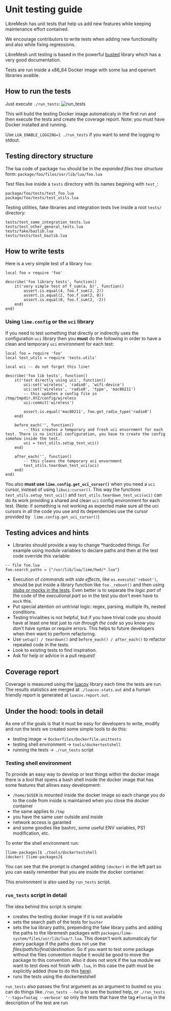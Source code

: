# Unit testing guide

LibreMesh has unit tests that help us add new features while keeping maintenance effort contained.

We encourage contributors to write tests when adding new functionality and also while fixing regressions.

LibreMesh unit testing is based in the powerful [busted](https://olivinelabs.com/busted/) library which has a very good documentation.

Tests are run inside a x86_64 Docker image with some lua and openwrt libraries avaible.

## How to run the tests

Just execute `./run_tests`:
![run_tests](https://i.imgur.com/TBIE7Gp.png)


This will build the testing Docker image automaticaly in the first run and then execute the tests and create the coverage report.
Note: you must have Docker installed and running.

Use `LUA_ENABLE_LOGGING=1 ./run_tests` if you want to send the logging to stdout.

## Testing directory structure

The lua code of package `foo` should be in the *expanded files tree structure* form:
`package/foo/files/usr/lib/lua/foo.lua`

Test files live inside a `tests` directory with its names begining with `test_`:
```
package/foo/tests/test_foo.lua
package/foo/tests/test_utils.lua
```

Testing utilities, fake libraries and integration tests live inside a root `tests/` directory:

```
tests/test_some_integration_tests.lua
tests/test_other_general_tests.lua
tests/fake/bazlib.lua
tests/tests/test_bazlib.lua
```

## How to write tests

Here is a very simple test of a library `foo`:
```[lua]
local foo = require 'foo'

describe('foo library tests', function()
    it('very simple test of f_sum(a, b)', function()
        assert.is.equal(4, foo.f_sum(2, 2))
        assert.is.equal(2, foo.f_sum(2, 0))
        assert.is.equal(0, foo.f_sum(2, -2))
    end)
end)
```
### Using `lime.config` or the `uci` library

If you need to test something that directly or indirectly uses the configuration `uci` library then you **must** do the following in order to have a clean and temporary `uci` environment for each test:

```[lua]
local foo = require 'foo'
local test_utils = require 'tests.utils'

local uci -- do not forget this line!

describe('foo lib tests', function()
    it('test directly using uci', function()
        uci:set('wireless', 'radio0', 'wifi-device')
        uci:set('wireless', 'radio0', 'type', 'mac80211')
        -- this updates a config file in /tmp/tmpdir.XYZ/config/wireless
        uci:commit('wireless')

        assert.is.equal('mac80211', foo.get_radio_type('radio0')
    end)

    before_each('', function()
        -- this creates a temporary and fresh uci envornment for each test. There is no initial configuration, you have to create the config somehow inside the test.
        uci = test_utils.setup_test_uci()
    end)

    after_each('', function()
        -- this cleans the temporary uci envornment
        test_utils.teardown_test_uci(uci)
    end)
end)
```

You also **must use `lime.config.get_uci_cursor()`** when you need a `uci` cursor, instead of using `libuci:cursor()`.
This way the functions `test_utils.setup_test_uci()` and `test_utils.teardown_test_uci(uci)` can do its work providing a shared and clean `uci` config environment for each test. (Note: if something is not working as expected make sure all the uci cursors in all the code you use and its dependencies use the cursor provided by ` lime.config.get_uci_cursor()`)


## Testing advices and hints

* Libraries should provide a way to change *hardcoded things. For example using module variables to declare paths and then at the test code override this variable:
```[lua]
-- file foo.lua
foo.search_paths = {"/usr/lib/lua/lime/hwd/*.lua"}
```
* Execution of *commands with side effects*, like `os.execute('reboot')`, should be put inside a library function like `foo._reboot()` and then using [stubs or mocks in the tests](https://olivinelabs.com/busted/#spies-mocks-stubs). Even better is to separate the *logic part* of the code of the *executional part* so in the test you don't even have to `mock` this.
* Put special atention on untrivial logic: regex, parsing, multiple ifs, nested conditions.
* Testing trivialities is not helpful, but if you have trivial code you should have at least one test just to *run through the code* so you know you don't have syntax or require errors. This helps to future developers when then want to perform refactoring.
* Use `setup() / teardown()` and `before_each() / after_each()` to refactor repeated code in the tests.
* Look to existing tests to find inspiration.
* Ask for help or advice in a pull request!

## Coverage report

Coverage is measured using the [luacov](https://keplerproject.github.io/luacov/) library each time the tests are run. The results statistics are merged at `./luacov.stats.out` and a human friendly report is generated at `luacov.report.out`.

## Under the hood: tools in detail

As one of the goals is that it must be easy for developers to write, modify and run the tests we created some simple tools to do this:

* testing image -> `Dockerfiles/Dockerfile.unittests`
* testing shell environment -> `tools/dockertestshell`
* running the tests -> `./run_tests` script

### Testing shell environment

To provide an easy way to develop or test things within the docker image there is a tool that opens a bash shell inside the docker image that has some features that allows easy development:

* `/home/$USER` is mounted inside the docker image so each change you do to the code from inside is maintained when you close the docker container
* the same applies to `/tmp`
* you have the same user outside and inside
* network access is garanted
* and some goodies like bashrc, some useful ENV variables, PS1 modification, etc.

To enter the shell environment run:
```
[lime-packages]$ ./tools/dockertestshell
(docker) [lime-packages]$
```

You can see that the prompt is changed adding `(docker)` in the left part so you can easily remember that you are inside the docker container.

This environment is also used by `run_tests` script.


### `run_tests` script in detail

The idea behind this script is simple:
* creates the testing docker image if it is not available
* sets the search path of the tests for `buster`
* sets the lua library paths, prepending the fake library paths and adding the paths to the libremesh packages with `packages/lime-system/files/usr/lib/lua/?.lua`. This doesn't work automaticaly for every package if the paths does not use the *files/path/to/final/destination*. So if you want to test some package without the files convention maybe it would be good to move the package to this convention. Also it does not work if the lua module we want to test does not finish with `.lua`, in this case the path must be explicitly added (how to do this [here](https://blog.freifunk.net/2019/06/03/gsoc-2019-evaluating-options-to-do-unit-and-integration-tests-in-libremesh-and-a-first-working-example/)).
* runs the tests using the dockertestshell

`run_tests` also passes the first argument as an argument to busted so you can do things like`./run_tests --help` to see the busted help, or `./run_tests '--tags=footag --verbose'` so only the tests that have the tag `#footag` in the description of the test are run
